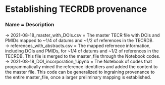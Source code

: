 # Establishing TECRDB provenance

### Name = Description
-> 2021-08-18_master_with_DOIs.csv = The master TECR file with DOIs and PMIDs mapped to ~1/4 of datums and ~1/2 of references in the TECRDB. \
-> references_with_abstracts.csv = The mapped refernece information, including DOIs and PMIDs, for ~1/4 of datums and ~1/2 of references in the TECRDB. This file is merged to the master_file through the Notebook codes.\
-> 2021-08-18_DOI_incorporation_1.ipynb = The Notebook of codes that programmatically mined the reference identifiers and added the content to the master file. This code can be generalized to ingraining provenance to the entire master_file, once a larger preliminary mapping is established.
